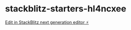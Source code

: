 # stackblitz-starters-hl4ncxee

[Edit in StackBlitz next generation editor ⚡️](https://stackblitz.com/~/github.com/firemoney81-naldon/stackblitz-starters-hl4ncxee)